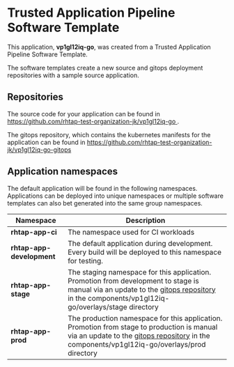 # Trusted Application Pipeline Software Template

This application, **vp1gl12iq-go**, was created from a Trusted Application Pipeline Software Template.

The software templates create a new source and gitops deployment repositories with a sample source application. 

## Repositories

The source code for your application can be found in [https://github.com/rhtap-test-organization-jk/vp1gl12iq-go ](https://github.com/rhtap-test-organization-jk/vp1gl12iq-go ).
 
The gitops repository, which contains the kubernetes manifests for the application can be found in 
[https://github.com/rhtap-test-organization-jk/vp1gl12iq-go-gitops ](https://github.com/rhtap-test-organization-jk/vp1gl12iq-go-gitops ) 

## Application namespaces 

The default application will be found in the following namespaces. Applications can be deployed into unique namespaces or multiple software templates can also bet generated into the same group namespaces.  

|  Namespace   |  Description   |  
| -------- | -------- |
| **rhtap-app-ci** | The namespace used for CI workloads |
| **rhtap-app-development** | The default application during development. Every build will be deployed to this namespace for testing. |
| **rhtap-app-stage** | The staging namespace for this application. Promotion from development to stage is manual via an update to the [gitops repository](https://github.com/rhtap-test-organization-jk/vp1gl12iq-go-gitops ) in the components/vp1gl12iq-go/overlays/stage directory |
| **rhtap-app-prod** | The production namespace for this application. Promotion from stage to production is manual via an update to the [gitops repository](https://github.com/rhtap-test-organization-jk/vp1gl12iq-go-gitops ) in the components/vp1gl12iq-go/overlays/prod directory |